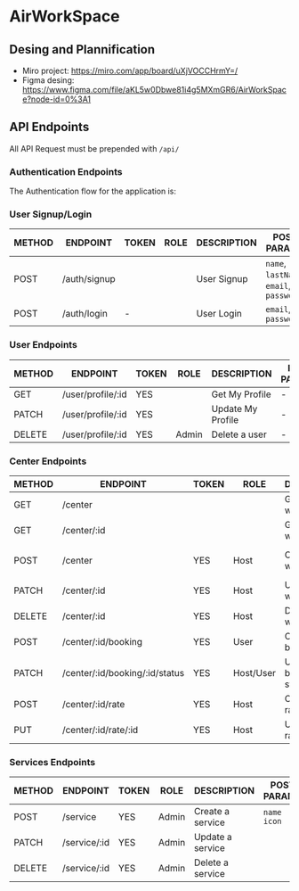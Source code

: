 # AirWorkSpace

## Desing and Plannification

- Miro project: https://miro.com/app/board/uXjVOCCHrmY=/
- Figma desing: https://www.figma.com/file/aKL5w0Dbwe81i4g5MXmGR6/AirWorkSpace?node-id=0%3A1

## API Endpoints

All API Request must be prepended with `/api/`


### Authentication Endpoints

The Authentication flow for the application is:

### User Signup/Login

METHOD | ENDPOINT         | TOKEN | ROLE | DESCRIPTION        | POST PARAMS                                     | RETURNS
-------|------------------|-------|------|--------------------|-------------------------------------------------|--------------------
POST   | /auth/signup     |       |      | User Signup        | `name`, `lastName`, `email`, `password`         | `token`
POST   | /auth/login      | -     |      | User Login         | `email`, `password`                             | `token`

### User Endpoints

METHOD | ENDPOINT         | TOKEN | ROLE | DESCRIPTION              | POST PARAMS                                     | RETURNS
-------|------------------|-------|------|--------------------|-------------------------------------------------|--------------------
GET    | /user/profile/:id    | YES     | | Get My Profile            | - | `profile`
PATCH  | /user/profile/:id    | YES     | | Update My Profile            | - | `profile`
DELETE | /user/profile/:id    | YES     | Admin | Delete a user            | - |

### Center Endpoints

METHOD | ENDPOINT         | TOKEN | ROLE | DESCRIPTION        | POST PARAMS                                     | RETURNS
-------|------------------|-------|------|--------------------|-------------------------------------------------|--------------------
GET   | /center           |       |      | Get all workspaces       | - | `workspaces`
GET   | /center/:id       |       |      | Get one workspace    | | `workspace` 
POST  | /center           | YES   | Host | Create a workspace  | `name` `type` `description` `photos` `location` `contact` `services` `ratePlan` | center created
PATCH | /center/:id       | YES   | Host | Update a workspace  |  |  workspace updated
DELETE | /center/:id      | YES   | Host | Delete a workspace  |   | 
POST  | /center/:id/booking  | YES   | User  | Create a booking    | `fromTime``toTime``type``ratePlan`  | Booked workspace
PATCH  | /center/:id/booking/:id/status  | YES   | Host/User  | Update booking status   |   | Updated workspace
POST  | /center/:id/rate  | YES   | Host | Create rateplans   | `name` `appliesTo` `fromDate``toDate` `description``rate` | ratePlan created
PUT  | /center/:id/rate/:id  | YES   | Host | Update rateplan   |  | ratePlan updated

### Services Endpoints

METHOD | ENDPOINT         | TOKEN | ROLE | DESCRIPTION              | POST PARAMS                                     | RETURNS
-------|------------------|-------|------|--------------------|-------------------------------------------------|--------------------
POST  | /service           | YES   | Admin  | Create a service  | `name` `icon`  | service created
PATCH | /service/:id       | YES   | Admin  | Update a service  |  |  service updated
DELETE | /service/:id      | YES   | Admin  | Delete a service  |   | 



